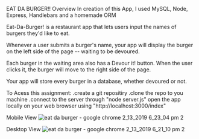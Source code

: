 EAT DA BURGER!!
Overview
In creation of this App, I used MySQL, Node, Express, Handlebars and a homemade ORM  



Eat-Da-Burger! is a restaurant app that lets users input the names of burgers they'd like to eat.

Whenever a user submits a burger's name, your app will display the burger on the left side of the page -- waiting to be devoured.

Each burger in the waiting area also has a Devour it! button. When the user clicks it, the burger will move to the right side of the page.

Your app will store every burger in a database, whether devoured or not.

To Acess this assignment:
.create a git repositiry 
.clone the repo to you machine
.connect to the server through "node server.js"
open the app locally on your web browser using "http://localhost:3000/index"


Mobile View
![eat da burger - google chrome 2_13_2019 6_23_04 pm 2](https://user-images.githubusercontent.com/42593741/52755580-14c41100-2fc4-11e9-9621-1ea2acf5ffcb.png)



Desktop View
![eat da burger - google chrome 2_13_2019 6_21_10 pm 2](https://user-images.githubusercontent.com/42593741/52755623-2c9b9500-2fc4-11e9-9318-da8aab65a928.png)












